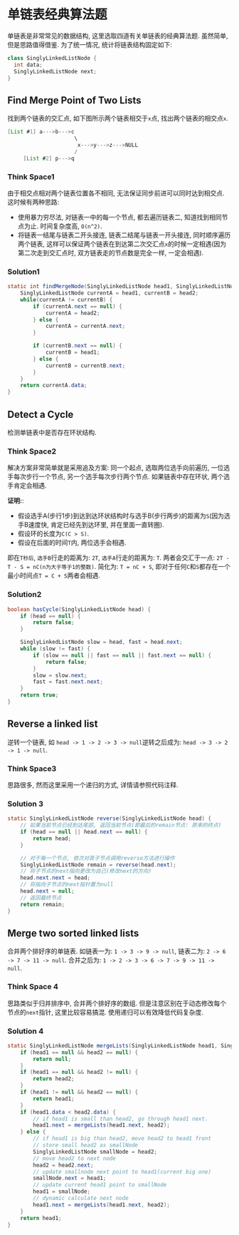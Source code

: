 # 单链表经典算法题

单链表是非常常见的数据结构, 这里选取四道有关单链表的经典算法题. 虽然简单, 但是思路值得借鉴. 为了统一情况, 统计将链表结构固定如下:

```java
class SinglyLinkedListNode {
  int data;
  SinglyLinkedListNode next;
}
```

## Find Merge Point of Two Lists

找到两个链表的交汇点, 如下图所示两个链表相交于`x`点, 找出两个链表的相交点`x`.

```java
[List #1] a--->b--->c
                     \
                      x--->y--->z--->NULL
                     /
     [List #2] p--->q
```

### Think Space1

由于相交点相对两个链表位置各不相同, 无法保证同步前进可以同时达到相交点. 这时候有两种思路:

- 使用暴力穷尽法, 对链表一中的每一个节点, 都去遍历链表二, 知道找到相同节点为止. 时间复杂度高, `O(n^2)`.
- 将链表一结尾与链表二开头接连, 链表二结尾与链表一开头接连, 同时顺序遍历两个链表, 这样可以保证两个链表在到达第二次交汇点`x`的时候一定相遇(因为第二次走到交汇点时, 双方链表走的节点数是完全一样, 一定会相遇).

### Solution1

```java
static int findMergeNode(SinglyLinkedListNode head1, SinglyLinkedListNode head2) {
    SinglyLinkedListNode currentA = head1, currentB = head2;
    while(currentA != currentB) {
        if (currentA.next == null) {
            currentA = head2;
        } else {
            currentA = currentA.next;
        }

        if (currentB.next == null) {
            currentB = head1;
        } else {
            currentB = currentB.next;
        }
    }
    return currentA.data;
}
```

## Detect a Cycle

检测单链表中是否存在环状结构.

### Think Space2

解决方案非常简单就是采用追及方案: 同一个起点, 选取两位选手向前遍历, 一位选手每次步行一个节点, 另一个选手每次步行两个节点. 如果链表中存在环状, 两个选手肯定会相遇.

**证明:**:

- 假设选手A(步行1步)到达到达环状结构时与选手B(步行两步)的距离为`S`(因为选手B速度快, 肯定已经先到达环里, 并在里面一直转圈).
- 假设环的长度为`C(C > S)`.
- 假设在后面的时间`T`内, 两位选手会相遇.

即在`T秒后`, `选手B`行走的距离为: `2T`, `选手A`行走的距离为: `T`. 两者会交汇于一点: `2T - T - S = nC(n为大于等于1的整数)`. 简化为: `T = nC + S`, 即对于任何`C`和`S`都存在一个最小时间点`T = C + S`两者会相遇.

### Solution2

```java
boolean hasCycle(SinglyLinkedListNode head) {
    if (head == null) {
        return false;
    }

    SinglyLinkedListNode slow = head, fast = head.next;
    while (slow != fast) {
        if (slow == null || fast == null || fast.next == null) {
            return false;
        }
        slow = slow.next;
        fast = fast.next.next;
    }
    return true;
}
```

## Reverse a linked list

逆转一个链表, 如 `head -> 1 -> 2 -> 3 -> null`逆转之后成为: `head -> 3 -> 2 -> 1 -> null`.

### Think Space3

思路很多, 然而这里采用一个递归的方式, 详情请参照代码注释.

### Solution 3

```java
static SinglyLinkedListNode reverse(SinglyLinkedListNode head) {
    // 如果当前节点已经到达尾部, 返回当前节点(即最后的remain节点: 原来的终点)
    if (head == null || head.next == null) {
        return head;
    }

    // 对于每一个节点, 依次对其子节点调用reverse方法进行操作
    SinglyLinkedListNode remain = reverse(head.next);
    // 将子节点的next指向更改为自己(修改next的方向)
    head.next.next = head;
    // 将指向子节点的next指针置为null
    head.next = null;
    // 返回最终节点
    return remain;
}
```

## Merge two sorted linked lists

合并两个排好序的单链表. 如链表一为: `1 -> 3 -> 9 -> null`, 链表二为: `2 -> 6 -> 7 -> 11 -> null`. 合并之后为: `1 -> 2 -> 3 -> 6 -> 7 -> 9 -> 11 -> null`.

### Think Space 4

思路类似于归并排序中, 合并两个排好序的数组. 但是注意区别在于动态修改每个节点的`next`指针, 这里比较容易搞混. 使用递归可以有效降低代码复杂度.

### Solution 4

```java
static SinglyLinkedListNode mergeLists(SinglyLinkedListNode head1, SinglyLinkedListNode head2) {
    if (head1 == null && head2 == null) {
        return null;
    }
    if (head1 == null && head2 != null) {
        return head2;
    }
    if (head1 != null && head2 == null) {
        return head1;
    }
    if (head1.data < head2.data) {
        // if head1 is small than head2, go through head1 next.
        head1.next = mergeLists(head1.next, head2);
    } else {
        // if head1 is big than head2, move head2 to head1 front
        // store small head2 as smallNode
        SinglyLinkedListNode smallNode = head2;
        // move head2 to next node
        head2 = head2.next;
        // update smallnode next point to head1(current big one)
        smallNode.next = head1;
        // update current head1 point to smallNode
        head1 = smallNode;
        // dynamic calculate next node
        head1.next = mergeLists(head1.next, head2);
    }
    return head1;
}
```
